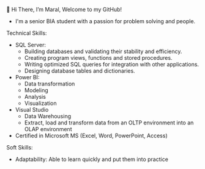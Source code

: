 👋 Hi There, I’m Maral, Welcome to my GitHub!
- I'm a senior BIA student with a passion for problem solving and people.

Technical Skills:
* SQL Server:
  * Building databases and validating their stability and efficiency.
  * Creating program views, functions and stored procedures.
  * Writing optimized SQL queries for integration with other applications.
  * Designing database tables and dictionaries.
* Power BI:
  * Data transformation
  * Modeling
  * Analysis
  * Visualization
* Visual Studio
  * Data Warehousing 
  * Extract, load and transform data from an OLTP environment into an OLAP environment
* Certified in Microsoft MS (Excel, Word, PowerPoint, Access)

Soft Skills:
- Adaptability: Able to learn quickly and put them into practice
<!---
Maralamar/Maralamar is a ✨ special ✨ repository because its `README.md` (this file) appears on your GitHub profile.
You can click the Preview link to take a look at your changes.
--->
